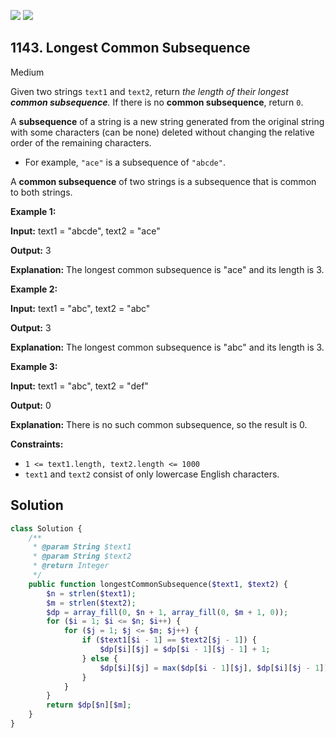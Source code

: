 [![](https://img.shields.io/github/stars/javadev/LeetCode-in-All?label=Stars&style=flat-square)](https://github.com/javadev/LeetCode-in-All)
[![](https://img.shields.io/github/forks/javadev/LeetCode-in-All?label=Fork%20me%20on%20GitHub%20&style=flat-square)](https://github.com/javadev/LeetCode-in-All/fork)

## 1143\. Longest Common Subsequence

Medium

Given two strings `text1` and `text2`, return _the length of their longest **common subsequence**._ If there is no **common subsequence**, return `0`.

A **subsequence** of a string is a new string generated from the original string with some characters (can be none) deleted without changing the relative order of the remaining characters.

*   For example, `"ace"` is a subsequence of `"abcde"`.

A **common subsequence** of two strings is a subsequence that is common to both strings.

**Example 1:**

**Input:** text1 = "abcde", text2 = "ace"

**Output:** 3

**Explanation:** The longest common subsequence is "ace" and its length is 3.

**Example 2:**

**Input:** text1 = "abc", text2 = "abc"

**Output:** 3

**Explanation:** The longest common subsequence is "abc" and its length is 3.

**Example 3:**

**Input:** text1 = "abc", text2 = "def"

**Output:** 0

**Explanation:** There is no such common subsequence, so the result is 0.

**Constraints:**

*   `1 <= text1.length, text2.length <= 1000`
*   `text1` and `text2` consist of only lowercase English characters.

## Solution

```php
class Solution {
    /**
     * @param String $text1
     * @param String $text2
     * @return Integer
     */
    public function longestCommonSubsequence($text1, $text2) {
        $n = strlen($text1);
        $m = strlen($text2);
        $dp = array_fill(0, $n + 1, array_fill(0, $m + 1, 0));
        for ($i = 1; $i <= $n; $i++) {
            for ($j = 1; $j <= $m; $j++) {
                if ($text1[$i - 1] == $text2[$j - 1]) {
                    $dp[$i][$j] = $dp[$i - 1][$j - 1] + 1;
                } else {
                    $dp[$i][$j] = max($dp[$i - 1][$j], $dp[$i][$j - 1]);
                }
            }
        }
        return $dp[$n][$m];
    }
}
```